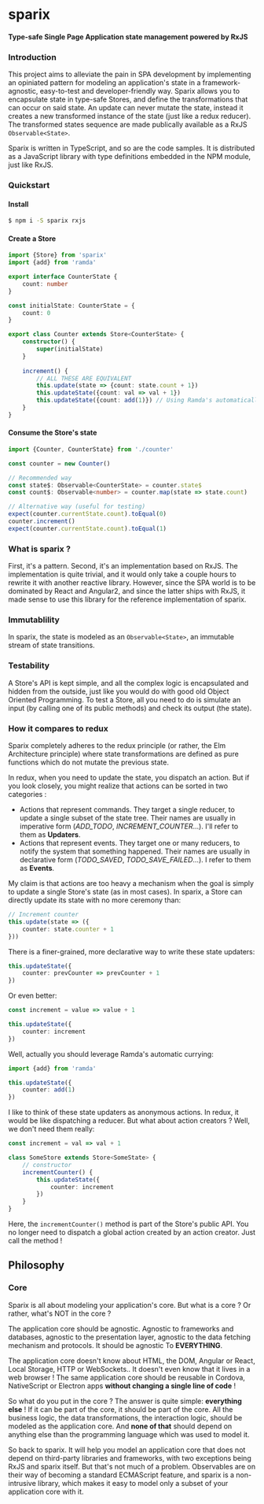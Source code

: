# sparix

#### Type-safe Single Page Application state management powered by RxJS

### Introduction
This project aims to alleviate the pain in SPA development by implementing an opiniated pattern for modeling an application's state in a framework-agnostic, easy-to-test and developer-friendly way.
Sparix allows you to encapsulate state in type-safe Stores, and define the transformations that can occur on said state. An update can never mutate the state, instead it creates a new transformed instance of the state (just like a redux reducer). The transformed states sequence are made publically available as a RxJS `Observable<State>`.

Sparix is written in TypeScript, and so are the code samples. It is distributed as a JavaScript library with type definitions embedded in the NPM module, just like RxJS.

### Quickstart

#### Install
```sh
$ npm i -S sparix rxjs
```

#### Create a Store
```ts
import {Store} from 'sparix'
import {add} from 'ramda'

export interface CounterState {
    count: number
}

const initialState: CounterState = {
    count: 0
}

export class Counter extends Store<CounterState> {
    constructor() {
        super(initialState)
    }
    
    increment() {
        // ALL THESE ARE EQUIVALENT
        this.update(state => {count: state.count + 1})
        this.updateState({count: val => val + 1})
        this.updateState({count: add(1)}) // Using Ramda's automatically curryied functions
    }
}
```

#### Consume the Store's state
```ts
import {Counter, CounterState} from './counter'

const counter = new Counter()

// Recommended way
const state$: Observable<CounterState> = counter.state$
const count$: Observable<number> = counter.map(state => state.count)

// Alternative way (useful for testing)
expect(counter.currentState.count).toEqual(0)
counter.increment()
expect(counter.currentState.count).toEqual(1)
```

### What is sparix ?
First, it's a pattern. Second, it's an implementation based on RxJS. The implementation is quite trivial, and it would only take a couple hours to rewrite it with another reactive library. However, since the SPA world is to be dominated by React and Angular2, and since the latter ships with RxJS, it made sense to use this library for the reference implementation of sparix.

### Immutablility
In sparix, the state is modeled as an `Observable<State>`, an immutable stream of state transitions.

### Testability
A Store's API is kept simple, and all the complex logic is encapsulated and hidden from the outside, just like you would do with good old Object Oriented Programming. To test a Store, all you need to do is simulate an input (by calling one of its public methods) and check its output (the state).

### How it compares to redux
Sparix completely adheres to the redux principle (or rather, the Elm Architecture principle) where state transformations are defined as pure functions which do not mutate the previous state.

In redux, when you need to update the state, you dispatch an action. But if you look closely, you might realize that actions can be sorted in two categories :
* Actions that represent commands. They target a single reducer, to update a single subset of the state tree. Their names are usually in imperative form (*ADD_TODO*, *INCREMENT_COUNTER*...). I'll refer to them as **Updaters**.
* Actions that represent events. They target one or many reducers, to notify the system that something happened. Their names are usually in declarative form (*TODO_SAVED*, *TODO_SAVE_FAILED*...). I refer to them as **Events**.
 
My claim is that actions are too heavy a mechanism when the goal is simply to update a single Store's state (as in most cases). In sparix, a Store can directly update its state with no more ceremony than:
```ts
// Increment counter
this.update(state => ({
    counter: state.counter + 1
}))
```
There is a finer-grained, more declarative way to write these state updaters:
```ts
this.updateState({
    counter: prevCounter => prevCounter + 1
})
```
Or even better:
```ts
const increment = value => value + 1

this.updateState({
    counter: increment
})
```
Well, actually you should leverage Ramda's automatic currying:
```ts
import {add} from 'ramda'

this.updateState({
    counter: add(1)
})
```
I like to think of these state updaters as anonymous actions. In redux, it would be like dispatching a reducer. But what about action creators ? Well, we don't need them really: 
```ts
const increment = val => val + 1

class SomeStore extends Store<SomeState> {
    // constructor
    incrementCounter() {
        this.updateState({
            counter: increment
        })
    }
}
```
Here, the `incrementCounter()` method is part of the Store's public API. You no longer need to dispatch a global action created by an action creator. Just call the method !

## Philosophy

### Core
Sparix is all about modeling your application's core. But what is a core ? Or rather, what's NOT in the core ?

The application core should be agnostic. Agnostic to frameworks and databases, agnostic to the presentation layer, agnostic to the data fetching mechanism and protocols. It should be agnostic To **EVERYTHING**.

The application core doesn't know about HTML, the DOM, Angular or React, Local Storage, HTTP or WebSockets.. It doesn't even know that it lives in a web browser ! The same application core should be reusable in Cordova, NativeScript or Electron apps **without changing a single line of code** ! 

So what do you put in the core ? The answer is quite simple: **everything else** ! If it can be part of the core, it should be part of the core. All the business logic, the data transformations, the interaction logic, should be modeled as the application core. And **none of that** should depend on anything else than the programming language which was used to model it.

So back to sparix. It will help you model an application core that does not depend on third-party libraries and frameworks, with two exceptions being RxJS and sparix itself. But that's not much of a problem. Observables are on their way of becoming a standard ECMAScript feature, and sparix is a non-intrusive library, which makes it easy to model only a subset of your application core with it.
